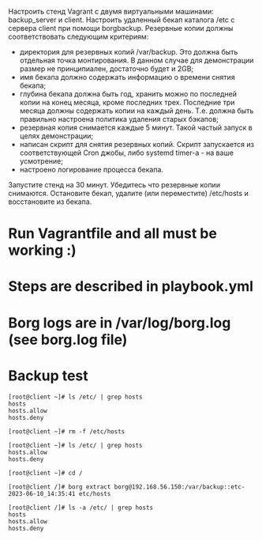 Настроить стенд Vagrant с двумя виртуальными машинами: backup_server и client.
Настроить удаленный бекап каталога /etc c сервера client при помощи borgbackup. Резервные копии должны соответствовать следующим критериям:
- директория для резервных копий /var/backup. Это должна быть отдельная точка монтирования. В данном случае для демонстрации размер не принципиален, достаточно будет и 2GB;
- имя бекапа должно содержать информацию о времени снятия бекапа;
- глубина бекапа должна быть год, хранить можно по последней копии на конец месяца, кроме последних трех. Последние три месяца должны содержать копии на каждый день. Т.е. должна быть правильно настроена политика удаления старых бэкапов;
- резервная копия снимается каждые 5 минут. Такой частый запуск в целях демонстрации;
- написан скрипт для снятия резервных копий. Скрипт запускается из соответствующей Cron джобы, либо systemd timer-а - на ваше усмотрение;
- настроено логирование процесса бекапа. 

Запустите стенд на 30 минут.
Убедитесь что резервные копии снимаются.
Остановите бекап, удалите (или переместите) /etc/hosts и восстановите из бекапа.

# Run Vagrantfile and all must be working :) 

# Steps are described in playbook.yml

# Borg logs are in /var/log/borg.log (see borg.log file)

# Backup test
```
[root@client ~]# ls /etc/ | grep hosts
hosts
hosts.allow
hosts.deny

[root@client ~]# rm -f /etc/hosts

[root@client ~]# ls /etc/ | grep hosts
hosts.allow
hosts.deny

[root@client ~]# cd /

[root@client /]# borg extract borg@192.168.56.150:/var/backup::etc-2023-06-10_14:35:41 etc/hosts

[root@client /]# ls -a /etc/ | grep hosts
hosts
hosts.allow
hosts.deny
```